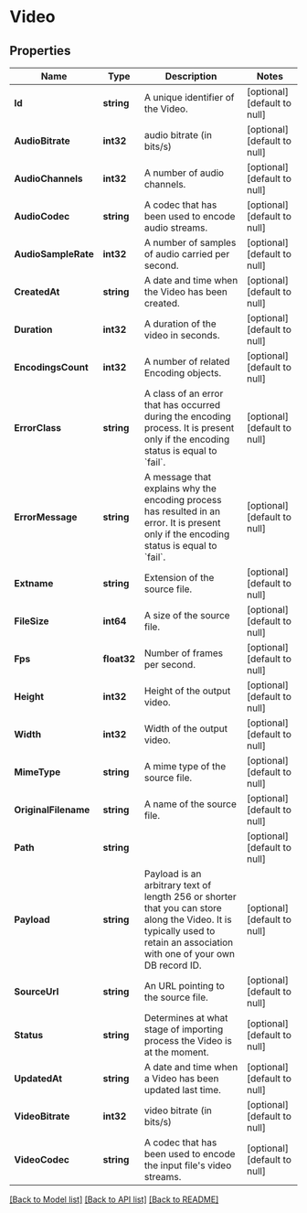 # Video

## Properties
Name | Type | Description | Notes
------------ | ------------- | ------------- | -------------
**Id** | **string** | A unique identifier of the Video. | [optional] [default to null]
**AudioBitrate** | **int32** | audio bitrate (in bits/s) | [optional] [default to null]
**AudioChannels** | **int32** | A number of audio channels. | [optional] [default to null]
**AudioCodec** | **string** | A codec that has been used to encode audio streams. | [optional] [default to null]
**AudioSampleRate** | **int32** | A number of samples of audio carried per second. | [optional] [default to null]
**CreatedAt** | **string** | A date and time when the Video has been created. | [optional] [default to null]
**Duration** | **int32** | A duration of the video in seconds. | [optional] [default to null]
**EncodingsCount** | **int32** | A number of related Encoding objects. | [optional] [default to null]
**ErrorClass** | **string** | A class of an error that has occurred during the encoding process. It is present only if the encoding status is equal to &#x60;fail&#x60;. | [optional] [default to null]
**ErrorMessage** | **string** | A message that explains why the encoding process has resulted in an error. It is present only if the encoding status is equal to &#x60;fail&#x60;. | [optional] [default to null]
**Extname** | **string** | Extension of the source file. | [optional] [default to null]
**FileSize** | **int64** | A size of the source file. | [optional] [default to null]
**Fps** | **float32** | Number of frames per second. | [optional] [default to null]
**Height** | **int32** | Height of the output video. | [optional] [default to null]
**Width** | **int32** | Width of the output video. | [optional] [default to null]
**MimeType** | **string** | A mime type of the source file. | [optional] [default to null]
**OriginalFilename** | **string** | A name of the source file. | [optional] [default to null]
**Path** | **string** |  | [optional] [default to null]
**Payload** | **string** | Payload is an arbitrary text of length 256 or shorter that you can store along the Video. It is typically used to retain an association with one of your own DB record ID. | [optional] [default to null]
**SourceUrl** | **string** | An URL pointing to the source file. | [optional] [default to null]
**Status** | **string** | Determines at what stage of importing process the Video is at the moment. | [optional] [default to null]
**UpdatedAt** | **string** | A date and time when a Video has been updated last time. | [optional] [default to null]
**VideoBitrate** | **int32** | video bitrate (in bits/s) | [optional] [default to null]
**VideoCodec** | **string** | A codec that has been used to encode the input file&#39;s video streams. | [optional] [default to null]

[[Back to Model list]](../README.md#documentation-for-models) [[Back to API list]](../README.md#documentation-for-api-endpoints) [[Back to README]](../README.md)


